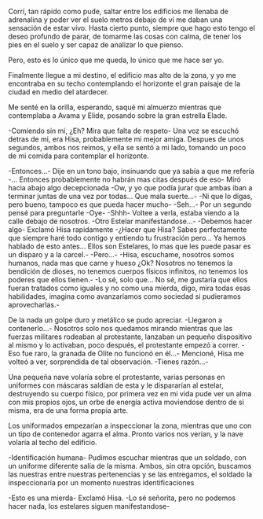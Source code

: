 Corrí, tan rápido como pude, saltar entre los edificios me llenaba de adrenalina y poder ver el suelo metros debajo de ví me daban una sensación de estar vivo. Hasta cierto punto, siempre que hago esto tengo el deseo profundo de parar, de tomarme las cosas con calma, de tener los pies en el suelo y ser capaz de analizar lo que pienso.

Pero, esto es lo único que me queda, lo único que me hace ser yo. 

Finalmente llegue a mi destino, el edificio mas alto de la zona, y  yo me encontraba en su techo contemplando el horizonte el gran paisaje de la ciudad en medio del atardecer.

Me senté en la orilla, esperando, saqué mi almuerzo mientras que contemplaba a Avama y Elide, posando sobre la gran estrella Elade.

-Comiendo sin mi, ¿Eh? Mira que falta de respeto- Una voz se escuchó detras de mi, era Hisa, probablemente mi mejor amiga. Despues de unos segundos, ambos nos reimos, y ella se sentó a mi lado, tomando un poco de mi comida para contemplar el horizonte.

-Entonces…- Dije en un tono bajo, insinuando que ya sabía a que me refería
-… Entonces probablemente no habrán mas citas después de eso- Miró hacia abajo algo decepcionada
-Ow, y yo que podía jurar que ambas iban a terminar juntas de una vez por todas… Que mala suerte…-
-Ni que lo digas, pero bueno, tampoco es que pueda hacer mucho-
-Seh…- Por un segundo pensé para preguntarle -Oye-
-Shhh- Voltee a verla, estaba viendo a la calle debajo de nosotros. 
-Otro Estelar manifestandose…-
-Debemos hacer algo- Exclamó Hisa rapidamente
-¿Hacer que Hisa? Sabes perfectamente que siempre haré todo contigo y entiendo tu frustración pero… Ya hemos hablado de esto antes… Ellos son Estelares, lo mas que les puede pasar es un disparo y a la carcel.-
-Pero…-
-Hisa, escuchame, nosotros somos humanos, nada mas que carne y hueso ¿Ok? Nosotros no tenemos la bendición de dioses, no tenemos cuerpos físicos infinitos, no tenemos los poderes que ellos tienen.-
-Lo sé, solo que… No sé, me gustaría que ellos fueran tratados como iguales y no como una mierda, digo, mira todas esas habilidades, imagina como avanzaríamos como sociedad si pudieramos aprovecharlas.-

De la nada un golpe duro y metálico se pudo apreciar.
-Llegaron a contenerlo…- Nosotros solo nos quedamos mirando mientras que las fuerzas militares rodeaban al protestante, lanzaban un pequeño dispositivo al mismo y lo activaban, poco después, el protestante empezó a correr.
-Eso fue raro, la granada de Olite no funcionó en él…- Mencioné, Hisa me volteó a ver, sorprendida de tal observación.
-Tienes razón…-

Una pequeña nave volaría sobre el protestante, varias personas en uniformes con máscaras saldían de esta y le dispararían al estelar, destruyendo su cuerpo físico, por primera vez en mi vida pude ver un alma con mis propios ojos, un orbe de energía activa moviendose dentro de si misma, era de una forma propia arte.

Los uniformados empezarían a inspeccionar la zona, mientras que uno con un tipo de contenedor agarra el alma. Pronto varios nos verían, y la nave volaría al techo del edificio.

-Identificación humana- Pudimos escuchar mientras que un soldado, con un uniforme diferente salía de la misma. Ambos, sin otra opción, buscamos las nuestras entre nuestras pertenencias y se las entregamos, el soldado la inspeccionaría por un momento nuestras identificaciones

-Esto es una mierda- Exclamó Hisa.
-Lo sé señorita, pero no podemos hacer nada, los estelares siguen manifestandose-


